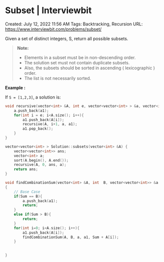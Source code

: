 # Subset | Interviewbit

Created: July 12, 2022 11:56 AM
Tags: Backtracking, Recursion
URL: https://www.interviewbit.com/problems/subset/

Given a set of distinct integers, S, return all possible subsets.

> 
> 
> 
> **Note:**
> 
> - Elements in a subset must be in non-descending order.
> - The solution set must not contain duplicate subsets.
> - Also, the subsets should be sorted in ascending ( lexicographic ) order.
> - The list is not necessarily sorted.

**Example :**

If `S = [1,2,3]`, a solution is:

```cpp
void recursive(vector<int> &A, int e, vector<vector<int> > &a, vector<int> &a1){
    a.push_back(a1);
    for(int i = e; i<A.size(); i++){
        a1.push_back(A[i]);
        recursive(A, i+1, a, a1);
        a1.pop_back();
    }
}

vector<vector<int> > Solution::subsets(vector<int> &A) {
    vector<vector<int>> ans;
    vector<int> a;
    sort(A.begin(), A.end());
    recursive(A, 0, ans, a);
    return ans;
}
```

```cpp
void findCombinationSum(vector<int> &A, int  B, vector<vector<int>> &a, vector<int> a1, int Sum)
{
    // Base Case
    if(Sum == B){
        a.push_back(a1);
        return;
    }
    else if(Sum > B){
        return;
    }
    for(int i=0; i<A.size(); i++){
        a1.push_back(A[i]);
        findCombinationSum(A, B, a, a1, Sum + A[i]);
    }
    
    
}
```